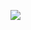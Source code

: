 ![](https://wikimedia.org/api/rest_v1/media/math/render/svg/e750e00a5179c59dd228cc3dcdb1818a4bb89c9d)